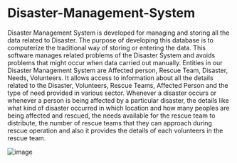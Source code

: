 # Disaster-Management-System
Disaster Management System is developed for managing and storing all the data related to Disaster. The purpose of developing this database is to computerize the traditional way of storing or entering the data. This software manages related problems of the Disaster System and avoids problems that might occur when data carried out manually.
Entities in our Disaster Management System are Affected person, Rescue Team, Disaster, Needs, Volunteers. It allows access to information about all the details related to the Disaster, Volunteers, Rescue Teams, Affected Person and the type of need provided in various sector. Whenever a disaster occurs or whenever a person is being affected by a particular disaster, the details like what kind of disaster occurred in which location and how many peoples are being affected and rescued, the needs available for the rescue team to distribute, the number of rescue teams that they can approach during rescue operation and also it provides the details of each volunteers in the rescue team.


![image](https://github.com/jaideepdnaik/Disaster-Management-System/assets/77848433/f1fa48e6-4c32-4c88-930a-8f1202a735f6)
